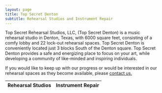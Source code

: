 ```yaml
---
layout: page
title: Top Secret Denton
subtitle: Rehearsal Studios and Instrument Repair
---
```


Top Secret Rehearsal Studios, LLC, (Top Secret Denton) is a music rehearsal studio in Denton, Texas, with 6000 square feet, consisting of a comfy lobby and 22 lock-out rehearsal spaces. Top Secret Denton is conveniently located just 3 blocks South of the Denton square. Top Secret Denton provides a safe and energizing place to focus on your art, while developing a community of like-minded and inspiring individuals.

If you would like to keep up with our progress or would be interested in our rehearsal spaces as they become available, please [contact us.](https://topsecretdenton.com/contact/)

Rehearsal Studios | Instrument Repair
--- | ---
